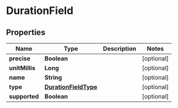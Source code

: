 
# DurationField

## Properties
Name | Type | Description | Notes
------------ | ------------- | ------------- | -------------
**precise** | **Boolean** |  |  [optional]
**unitMillis** | **Long** |  |  [optional]
**name** | **String** |  |  [optional]
**type** | [**DurationFieldType**](DurationFieldType.md) |  |  [optional]
**supported** | **Boolean** |  |  [optional]



